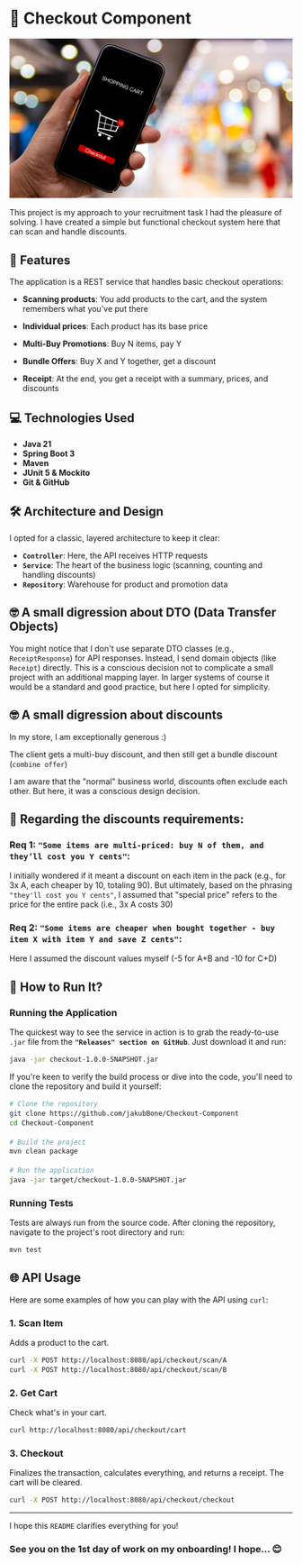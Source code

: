 # 🛒 Checkout Component

![](src/main/resources/logo.png)

This project is my approach to your recruitment task I had the pleasure of solving. 
I have created a simple but functional checkout system here that can scan and handle discounts.

## 🎯 Features 

The application is a REST service that handles basic checkout operations:
*   **Scanning products**: You add products to the cart, and the system remembers what you've put there
*   **Individual prices**: Each product has its base price

*   **Multi-Buy Promotions**: Buy N items, pay Y
*   **Bundle Offers**: Buy X and Y together, get a discount
*   **Receipt**: At the end, you get a receipt with a summary, prices, and discounts

## 💻 Technologies Used

*   **Java 21**
*   **Spring Boot 3**
*   **Maven**
*   **JUnit 5 & Mockito**
*   **Git & GitHub**

## 🛠️ Architecture and Design

I opted for a classic, layered architecture to keep it clear:

*   **`Controller`**: Here, the API receives HTTP requests
*   **`Service`**: The heart of the business logic (scanning, counting and handling discounts)
*   **`Repository`**: Warehouse for product and promotion data 

## 🤓 A small digression about DTO (Data Transfer Objects)

You might notice that I don't use separate DTO classes (e.g., `ReceiptResponse`) for API responses. 
Instead, I send domain objects (like `Receipt`) directly. 
This is a conscious decision not to complicate a small project with an additional mapping layer. 
In larger systems of course it would be a standard and good practice, but here I opted for simplicity.

## 🤓 A small digression about discounts 

In my store, I am exceptionally generous :)

The client gets a multi-buy discount, and then still get a bundle discount (`combine offer`)

I am aware that the "normal" business world, discounts often exclude each other. But here, it was a conscious design decision.

## 🎁 Regarding the discounts requirements:

### Req 1:  `"Some items are multi-priced: buy N of them, and they’ll cost you Y cents"`:

I initially wondered if it meant a discount on each item in the pack (e.g., for 3x A, each cheaper by 10, totaling 90). 
But ultimately, based on the phrasing `"they'll cost you Y cents"`, I assumed that "special price" refers to the price for the entire pack (i.e., 3x A costs 30)

### Req 2: `"Some items are cheaper when bought together - buy item X with item Y and save Z cents"`:

Here I assumed the discount values myself (-5 for A+B and -10 for C+D) 


## 🚀 How to Run It?

### Running the Application

The quickest way to see the service in action is to grab the ready-to-use `.jar` file from the **`"Releases" section on GitHub`**. Just download it and run:

```bash
java -jar checkout-1.0.0-SNAPSHOT.jar
```

If you're keen to verify the build process or dive into the code, you'll need to clone the repository and build it yourself:

```bash
# Clone the repository
git clone https://github.com/jakubBone/Checkout-Component
cd Checkout-Component

# Build the project
mvn clean package

# Run the application
java -jar target/checkout-1.0.0-SNAPSHOT.jar
```

### Running Tests

Tests are always run from the source code. After cloning the repository, navigate to the project's root directory and run:

```bash
mvn test
```



## 🌐 API Usage

Here are some examples of how you can play with the API using `curl`:

### 1. Scan Item
Adds a product to the cart.
```bash
curl -X POST http://localhost:8080/api/checkout/scan/A
curl -X POST http://localhost:8080/api/checkout/scan/B
```

### 2. Get Cart
Check what's in your cart.
```bash
curl http://localhost:8080/api/checkout/cart
```

### 3. Checkout
Finalizes the transaction, calculates everything, and returns a receipt. The cart will be cleared.
```bash
curl -X POST http://localhost:8080/api/checkout/checkout
```

---

I hope this `README` clarifies everything for you! 

###  See you on the 1st day of work on my onboarding! I hope... 😊
